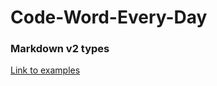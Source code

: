 # Code-Word-Every-Day

### Markdown v2 types
[Link to examples](https://core.telegram.org/bots/api#markdownv2-style) 
